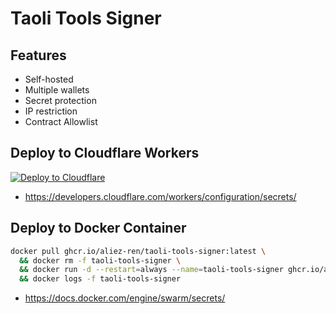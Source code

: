 # Taoli Tools Signer

## Features
- Self-hosted
- Multiple wallets
- Secret protection
- IP restriction
- Contract Allowlist

## Deploy to Cloudflare Workers

[![Deploy to Cloudflare](https://deploy.workers.cloudflare.com/button)](https://deploy.workers.cloudflare.com/?url=https%3A%2F%2Fgithub.com%2Faliez-ren%2Ftaoli-tools-signer)

- https://developers.cloudflare.com/workers/configuration/secrets/

## Deploy to Docker Container

```bash
docker pull ghcr.io/aliez-ren/taoli-tools-signer:latest \
  && docker rm -f taoli-tools-signer \
  && docker run -d --restart=always --name=taoli-tools-signer ghcr.io/aliez-ren/taoli-tools-signer:latest \
  && docker logs -f taoli-tools-signer
```

- https://docs.docker.com/engine/swarm/secrets/
